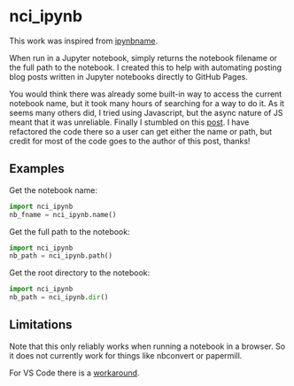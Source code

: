 # nci_ipynb

This work was inspired from [ipynbname](https://pypi.org/project/ipynbname).

When run in a Jupyter notebook, simply returns the notebook filename or the full path to the notebook.
I created this to help with automating posting blog posts written in Jupyter notebooks directly to
GitHub Pages.

You would think there was already some built-in way to access the current notebook name, but it took many hours
of searching for a way to do it. As it seems many others did, I tried using Javascript, but the async nature of
JS meant that it was unreliable. Finally I stumbled on this [post](https://forums.fast.ai/t/jupyter-notebook-enhancements-tips-and-tricks/17064/39).
I have refactored the code there so a user can get either the name or path, but credit for most of the code
goes to the author of this post, thanks!

## Examples

Get the notebook name:

```python
import nci_ipynb
nb_fname = nci_ipynb.name()
```

Get the full path to the notebook:

```python
import nci_ipynb
nb_path = nci_ipynb.path()
```

Get the root directory to the notebook:

```python
import nci_ipynb
nb_path = nci_ipynb.dir()
```

## Limitations

Note that this only reliably works when running a notebook in a browser. So it does not currently work for things like nbconvert or papermill.

For VS Code there is a [workaround](https://github.com/msm1089/ipynbname/issues/17#issuecomment-1293269863).
